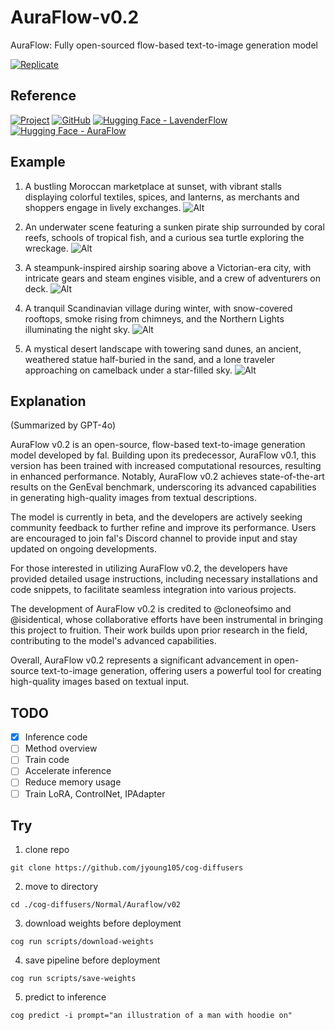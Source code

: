 # AuraFlow-v0.2

AuraFlow: Fully open-sourced flow-based text-to-image generation model

[![Replicate](https://replicate.com/jyoung105/auraflow-v2/badge)](https://replicate.com/jyoung105/auraflow-v2/)

## Reference

[![Project](https://img.shields.io/badge/project-8A2BE2)](https://blog.fal.ai/auraflow/)
[![GitHub](https://img.shields.io/badge/GitHub-Repo-181717?logo=github)](https://github.com/cloneofsimo/minRF)
[![Hugging Face - LavenderFlow](https://img.shields.io/badge/🤗%20Huggingface-Model_1-yellow)](https://huggingface.co/cloneofsimo/lavenderflow-5.6B)
[![Hugging Face - AuraFlow](https://img.shields.io/badge/🤗%20Huggingface-Model_2-yellow)](https://huggingface.co/fal/AuraFlow-v0.2)

## Example

1. A bustling Moroccan marketplace at sunset, with vibrant stalls displaying colorful textiles, spices, and lanterns, as merchants and shoppers engage in lively exchanges.
![Alt](../../../assets/af21.png)

2. An underwater scene featuring a sunken pirate ship surrounded by coral reefs, schools of tropical fish, and a curious sea turtle exploring the wreckage.
![Alt](../../../assets/af22.png)

3. A steampunk-inspired airship soaring above a Victorian-era city, with intricate gears and steam engines visible, and a crew of adventurers on deck.
![Alt](../../../assets/af23.png)

4. A tranquil Scandinavian village during winter, with snow-covered rooftops, smoke rising from chimneys, and the Northern Lights illuminating the night sky.
![Alt](../../../assets/af24.png)

5. A mystical desert landscape with towering sand dunes, an ancient, weathered statue half-buried in the sand, and a lone traveler approaching on camelback under a star-filled sky.
![Alt](../../../assets/af25.png)

## Explanation

(Summarized by GPT-4o)

AuraFlow v0.2 is an open-source, flow-based text-to-image generation model developed by fal. Building upon its predecessor, AuraFlow v0.1, this version has been trained with increased computational resources, resulting in enhanced performance. Notably, AuraFlow v0.2 achieves state-of-the-art results on the GenEval benchmark, underscoring its advanced capabilities in generating high-quality images from textual descriptions. 

The model is currently in beta, and the developers are actively seeking community feedback to further refine and improve its performance. Users are encouraged to join fal's Discord channel to provide input and stay updated on ongoing developments. 

For those interested in utilizing AuraFlow v0.2, the developers have provided detailed usage instructions, including necessary installations and code snippets, to facilitate seamless integration into various projects. 

The development of AuraFlow v0.2 is credited to @cloneofsimo and @isidentical, whose collaborative efforts have been instrumental in bringing this project to fruition. Their work builds upon prior research in the field, contributing to the model's advanced capabilities. 

Overall, AuraFlow v0.2 represents a significant advancement in open-source text-to-image generation, offering users a powerful tool for creating high-quality images based on textual input.

## TODO
- [x] Inference code
- [ ] Method overview
- [ ] Train code
- [ ] Accelerate inference
- [ ] Reduce memory usage
- [ ] Train LoRA, ControlNet, IPAdapter

## Try

1. clone repo
```
git clone https://github.com/jyoung105/cog-diffusers
```

2. move to directory
```
cd ./cog-diffusers/Normal/Auraflow/v02
```

3. download weights before deployment
```
cog run scripts/download-weights
```

4. save pipeline before deployment
```
cog run scripts/save-weights
```

5. predict to inference
```
cog predict -i prompt="an illustration of a man with hoodie on"
```